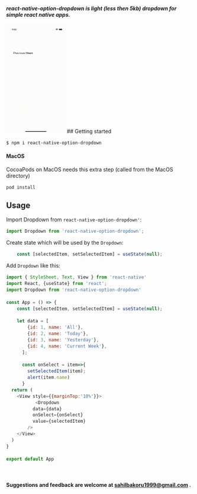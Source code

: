
#####  react-native-option-dropdown is light (less then 5kb) dropdown for simple react native apps.

<img src="https://raw.githubusercontent.com/sahilbakoru/nodeTest/main/Simulator%20Screen%20Recording%20-%20iPhone%2014%20-%202023-07-13%20at%2001.22.55.gif?raw=true" width = "160" height = "287.5" alt="Demo 1"/>
## Getting started



`$ npm i react-native-option-dropdown`

#### MacOS
CocoaPods on MacOS needs this extra step (called from the MacOS directory)

```
pod install
```



## Usage

Import Dropdown from `react-native-option-dropdown'`:

```javascript
import Dropdown from 'react-native-option-dropdown';
```

Create state which will be used by the `Dropdown`:

```javascript
    const [selectedItem, setSelectedItem] = useState(null);
```

Add `Dropdown` like this:

```javascript
import { StyleSheet, Text, View } from 'react-native'
import React, {useState} from 'react';
import Dropdown from 'react-native-option-dropdown'

const App = () => {
    const [selectedItem, setSelectedItem] = useState(null);

    let data = [
        {id: 1, name: 'All'},
        {id: 2, name: 'Today'},
        {id: 3, name: 'Yesterday'},
        {id: 4, name: 'Current Week'},
      ];

      const onSelect = item=>{
        setSelectedItem(item);
        alert(item.name)
      } 
  return (
    <View style={{marginTop:'10%'}}>
           <Dropdown
          data={data}
          onSelect={onSelect}
          value={selectedItem}
        />
    </View>
  )
}

export default App




```

#### Suggestions and feedback are welcome at  sahilbakoru1999@gmail.com .




